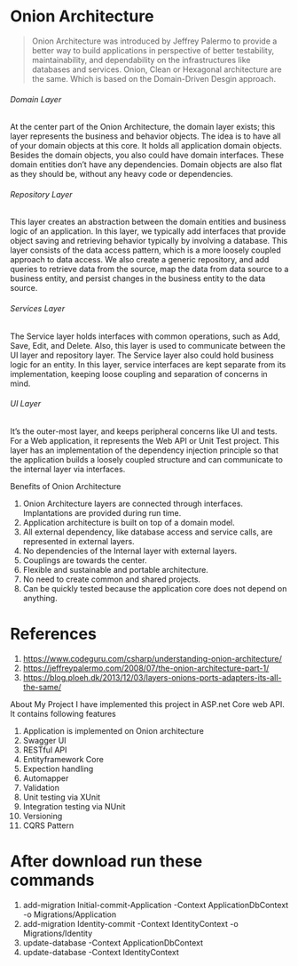 # Onion Architecture
> Onion Architecture was introduced by Jeffrey Palermo to provide a better way to build applications in perspective of better testability, maintainability, and dependability on the infrastructures like databases and services.
Onion, Clean or Hexagonal architecture are the same. Which is based on the Domain-Driven Desgin approach.

###### Domain Layer
At the center part of the Onion Architecture, the domain layer exists; this layer represents the business and behavior objects. The idea is to have all of your domain objects at this core. It holds all application domain objects. Besides the domain objects, you also could have domain interfaces. These domain entities don’t have any dependencies. Domain objects are also flat as they should be, without any heavy code or dependencies.

###### Repository Layer
This layer creates an abstraction between the domain entities and business logic of an application. In this layer, we typically add interfaces that provide object saving and retrieving behavior typically by involving a database. This layer consists of the data access pattern, which is a more loosely coupled approach to data access. We also create a generic repository, and add queries to retrieve data from the source, map the data from data source to a business entity, and persist changes in the business entity to the data source.

###### Services Layer
The Service layer holds interfaces with common operations, such as Add, Save, Edit, and Delete. Also, this layer is used to communicate between the UI layer and repository layer. The Service layer also could hold business logic for an entity. In this layer, service interfaces are kept separate from its implementation, keeping loose coupling and separation of concerns in mind.

###### UI Layer
It’s the outer-most layer, and keeps peripheral concerns like UI and tests. For a Web application, it represents the Web API or Unit Test project. This layer has an implementation of the dependency injection principle so that the application builds a loosely coupled structure and can communicate to the internal layer via interfaces.

Benefits of Onion Architecture
1.	Onion Architecture layers are connected through interfaces. Implantations are provided during run time.
2.	Application architecture is built on top of a domain model.
3.	All external dependency, like database access and service calls, are represented in external layers.
4.	No dependencies of the Internal layer with external layers.
5.	Couplings are towards the center.
6.	Flexible and sustainable and portable architecture.
7.	No need to create common and shared projects.
8.	Can be quickly tested because the application core does not depend on anything.

# References
1. https://www.codeguru.com/csharp/understanding-onion-architecture/
2. https://jeffreypalermo.com/2008/07/the-onion-architecture-part-1/
3. https://blog.ploeh.dk/2013/12/03/layers-onions-ports-adapters-its-all-the-same/


About My Project
I have implemented this project in ASP.net Core web API. 
It contains following features

1. Application is implemented on Onion architecture
2. Swagger UI
3. RESTful API
4. Entityframework Core
5. Expection handling
6. Automapper
7. Validation
8. Unit testing via XUnit
9. Integration testing via NUnit
10. Versioning
11. CQRS Pattern

# After download run these commands
1. add-migration Initial-commit-Application -Context ApplicationDbContext -o Migrations/Application
2. add-migration Identity-commit -Context IdentityContext -o Migrations/Identity
3. update-database -Context ApplicationDbContext 
4. update-database -Context IdentityContext

